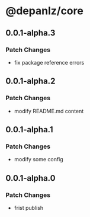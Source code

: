# @depanlz/core

## 0.0.1-alpha.3

### Patch Changes

- fix package reference errors

## 0.0.1-alpha.2

### Patch Changes

- modify README.md content

## 0.0.1-alpha.1

### Patch Changes

- modify some config

## 0.0.1-alpha.0

### Patch Changes

- frist publish
